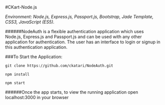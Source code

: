 #CKart-Node.js

*Environment: Node.js, Express.js, Passport.js, Bootstrap, Jade Template, CSS3, JavaScript (ES5).*

######NodeAuth is a flexible authentication application which uses Node.js, Express.js and Passport.js and can be used with any other application for authentication. The user has an interface to login or signup in this authentication application. 


###To Start the Application:

```
git clone https://github.com/ckatari/NodeAuth.git

npm install

npm start
```

######Once the app starts, to view the running application open localhost:3000 in your browser
